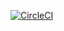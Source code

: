 [![CircleCI](https://dl.circleci.com/status-badge/img/gh/NsovoBabane-Risima/mssc-brewery-service/tree/master.svg?style=svg)](https://dl.circleci.com/status-badge/redirect/gh/NsovoBabane-Risima/mssc-brewery-service/tree/master)